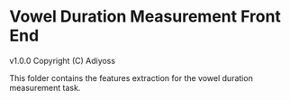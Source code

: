 Vowel Duration Measurement Front End
=======
v1.0.0 Copyright (C) Adiyoss

This folder contains the features extraction for the vowel duration measurement task.
